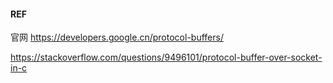 
#### REF
官网 https://developers.google.cn/protocol-buffers/     

https://stackoverflow.com/questions/9496101/protocol-buffer-over-socket-in-c



